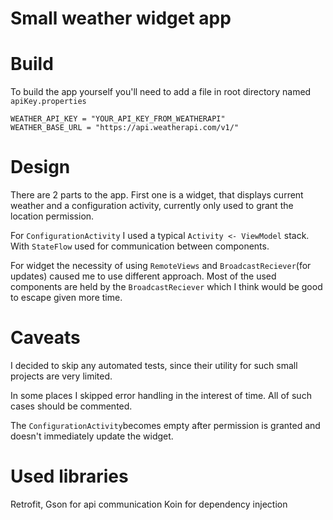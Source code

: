 # Small weather widget app

# Build
To build the app yourself you'll need to add a file in root directory named `apiKey.properties`
```
WEATHER_API_KEY = "YOUR_API_KEY_FROM_WEATHERAPI"
WEATHER_BASE_URL = "https://api.weatherapi.com/v1/"
```

# Design
There are 2 parts to the app. First one is a widget, that displays current weather and a configuration activity, currently only used to grant the location permission.

For `ConfigurationActivity` I used a typical `Activity <- ViewModel` stack. With `StateFlow` used for communication between components.

For widget the necessity of using `RemoteViews` and `BroadcastReciever`(for updates) caused me to use different approach. 
Most of the used components are held by the `BroadcastReciever` which I think would be good to escape given more time.

# Caveats

I decided to skip any automated tests, since their utility for such small projects are very limited.

In some places I skipped error handling in the interest of time. All of such cases should be commented.

The `ConfigurationActivity`becomes empty after permission is granted and doesn't immediately update the widget.

# Used libraries
Retrofit, Gson for api communication 
Koin for dependency injection
